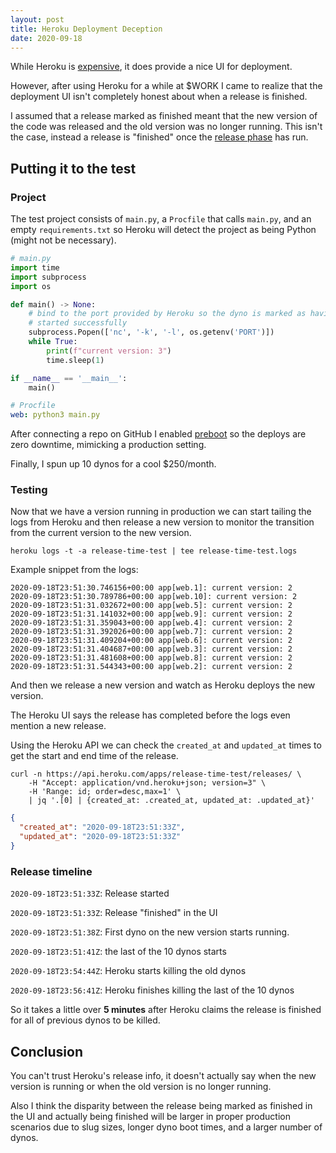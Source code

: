 ```yaml
---
layout: post
title: Heroku Deployment Deception
date: 2020-09-18
---
```


While Heroku is
[expensive](https://christopher.xyz/2019/01/23/heroku-dyno-sizes.html), it
does provide a nice UI for deployment.

However, after using Heroku for a while at \$WORK I came to realize
that the deployment UI isn't completely honest about when a release is finished.

I assumed that a release marked as finished meant that the new version of the
code was released and the old version was no longer running. This isn't the
case, instead a release is "finished" once the [release
phase](https://devcenter.heroku.com/articles/release-phase) has run.

## Putting it to the test

### Project

The test project consists of `main.py`, a `Procfile` that calls `main.py`,
and an empty `requirements.txt` so Heroku will detect the project as
being Python (might not be necessary).

```python
# main.py
import time
import subprocess
import os

def main() -> None:
    # bind to the port provided by Heroku so the dyno is marked as having
    # started successfully
    subprocess.Popen(['nc', '-k', '-l', os.getenv('PORT')])
    while True:
        print(f"current version: 3")
        time.sleep(1)

if __name__ == '__main__':
    main()
```

```yaml
# Procfile
web: python3 main.py
```

After connecting a repo on GitHub I enabled
[preboot](https://devcenter.heroku.com/articles/preboot) so
the deploys are zero downtime, mimicking a production setting.

Finally, I spun up 10 dynos for a cool \$250/month.

### Testing

Now that we have a version running in production we can start tailing the
logs from Heroku and then release a new version to monitor the transition
from the current version to the new version.

```shell
heroku logs -t -a release-time-test | tee release-time-test.logs
```

Example snippet from the logs:

```
2020-09-18T23:51:30.746156+00:00 app[web.1]: current version: 2
2020-09-18T23:51:30.789786+00:00 app[web.10]: current version: 2
2020-09-18T23:51:31.032672+00:00 app[web.5]: current version: 2
2020-09-18T23:51:31.141032+00:00 app[web.9]: current version: 2
2020-09-18T23:51:31.359043+00:00 app[web.4]: current version: 2
2020-09-18T23:51:31.392026+00:00 app[web.7]: current version: 2
2020-09-18T23:51:31.409204+00:00 app[web.6]: current version: 2
2020-09-18T23:51:31.404687+00:00 app[web.3]: current version: 2
2020-09-18T23:51:31.481608+00:00 app[web.8]: current version: 2
2020-09-18T23:51:31.544343+00:00 app[web.2]: current version: 2
```

And then we release a new version and watch as Heroku deploys the new version.

The Heroku UI says the release has completed before the logs even mention a new release.

Using the Heroku API we can check the `created_at` and `updated_at` times to
get the start and end time of the release.

```shell
curl -n https://api.heroku.com/apps/release-time-test/releases/ \
    -H "Accept: application/vnd.heroku+json; version=3" \
    -H 'Range: id; order=desc,max=1' \
    | jq '.[0] | {created_at: .created_at, updated_at: .updated_at}'
```

```json
{
  "created_at": "2020-09-18T23:51:33Z",
  "updated_at": "2020-09-18T23:51:33Z"
}
```

### Release timeline

`2020-09-18T23:51:33Z`: Release started

`2020-09-18T23:51:33Z`: Release "finished" in the UI

`2020-09-18T23:51:38Z`: First dyno on the new version starts running.

`2020-09-18T23:51:41Z`: the last of the 10 dynos starts

`2020-09-18T23:54:44Z`: Heroku starts killing the old dynos

`2020-09-18T23:56:41Z`: Heroku finishes killing the last of the 10 dynos

So it takes a little over **5 minutes** after Heroku claims the release is
finished for all of previous dynos to be killed.

## Conclusion

You can't trust Heroku's release info, it doesn't actually say when the new
version is running or when the old version is no longer running.

Also I think the disparity between the release being marked as finished in
the UI and actually being finished will be larger in proper production
scenarios due to slug sizes, longer dyno boot times, and a larger number of
dynos.
